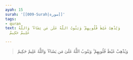 ```yaml
---
ayah: 15
surah: '[[009-Surah|سورة]]'
tags:
- quran
text: وَيُذْهِبْ غَيْظَ قُلُوبِهِمْ ۗ وَيَتُوبُ اللَّهُ عَلَىٰ مَن يَشَاءُ ۗ وَاللَّهُ
  عَلِيمٌ حَكِيمٌ

---
```

> وَيُذْهِبْ غَيْظَ قُلُوبِهِمْ ۗ وَيَتُوبُ اللَّهُ عَلَىٰ مَن يَشَاءُ ۗ وَاللَّهُ عَلِيمٌ حَكِيمٌ
